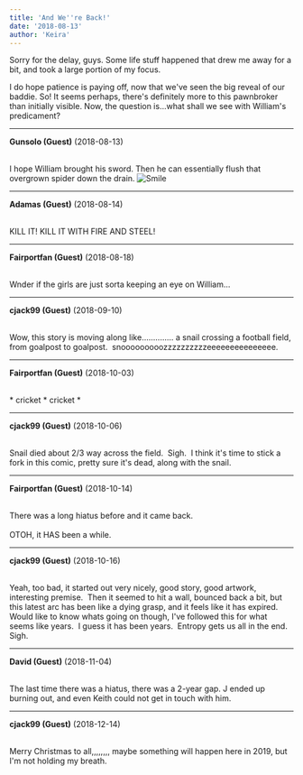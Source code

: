 ```yaml
---
title: 'And We''re Back!'
date: '2018-08-13'
author: 'Keira'
---
```


<p>Sorry for the delay, guys. Some life stuff happened that drew me away for a bit, and took a large portion of my focus. </p><p>I do hope patience is paying off, now that we've seen the big reveal of our baddie. So! It seems perhaps, there's definitely more to this pawnbroker than initially visible. Now, the question is...what shall we see with William's predicament?</p>

---
**Gunsolo (Guest)** (2018-08-13)

<br> I hope William brought his sword. Then he can essentially flush that overgrown spider down the drain. <img src="/smilies/smile.gif" alt="Smile" border="0"><br>

---
**Adamas (Guest)** (2018-08-14)

<br> KILL IT! KILL IT WITH FIRE AND STEEL!<br>

---
**Fairportfan (Guest)** (2018-08-18)

<br> Wnder if the girls are just sorta keeping an eye on William...<br>

---
**cjack99 (Guest)** (2018-09-10)

<br> Wow, this story is moving along like.............. a snail crossing a football field, from goalpost to goalpost.&nbsp; snooooooooozzzzzzzzzzeeeeeeeeeeeeeee.&nbsp;

---
**Fairportfan (Guest)** (2018-10-03)

<br> * cricket * cricket *<br>

---
**cjack99 (Guest)** (2018-10-06)

<br> Snail died about 2/3 way across the field.&nbsp; Sigh.&nbsp; I think it's time to stick a fork in this comic, pretty sure it's dead, along with the snail.

---
**Fairportfan (Guest)** (2018-10-14)

<br> There was a long hiatus before and it came back.<br><br>OTOH, it HAS been a while.<br>

---
**cjack99 (Guest)** (2018-10-16)

<br> Yeah, too bad, it started out very nicely, good story, good artwork, interesting premise.&nbsp; Then it seemed to hit a wall, bounced back a bit, but this latest arc has been like a dying grasp, and it feels like it has expired.&nbsp; Would like to know whats going on though, I've followed this for what seems like years.&nbsp; I guess it has been years.&nbsp; Entropy gets us all in the end.&nbsp; Sigh.&nbsp;

---
**David (Guest)** (2018-11-04)

<br> The last time there was a hiatus, there was a 2-year gap. J ended up burning out, and even Keith could not get in touch with him.

---
**cjack99 (Guest)** (2018-12-14)

<br> Merry Christmas to all,,,,,,,, maybe something will happen here in 2019, but I'm not holding my breath.

